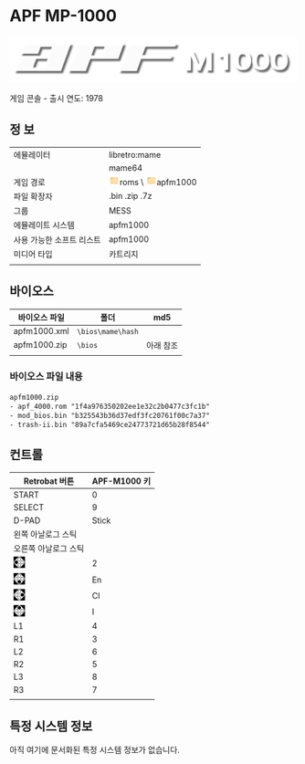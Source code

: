 # APF MP-1000

![](title.svg)

게임 콘솔 - 출시 연도: 1978


## 정 보

|||
|---|---|
| 에뮬레이터 | libretro:mame |
|  | mame64 |
| 게임 경로 | ![](../icon.png)roms \ ![](../icon.png)apfm1000 |
| 파일 확장자 | .bin .zip .7z |
| 그룹 | MESS |
| 에뮬레이트 시스템 | apfm1000 |
| 사용 가능한 소프트 리스트 | apfm1000 |
| 미디어 타입 | 카트리지 |
|||


## 바이오스

| 바이오스 파일 | 폴더 | md5 |
|---|---|---|
| apfm1000.xml | `\bios\mame\hash` |  |
| apfm1000.zip | `\bios` | 아래 참조 |
|||


### 바이오스 파일 내용

```
apfm1000.zip
- apf_4000.rom "1f4a976350202ee1e32c2b0477c3fc1b"
- mod_bios.bin "b325543b36d37edf3fc20761f00c7a37"
- trash-ii.bin "89a7cfa5469ce24773721d65b28f8544"
```


## 컨트롤

| Retrobat 버튼 | APF-M1000 키 |
|---|---|
| START | 0 |
| SELECT | 9 |
| D-PAD | Stick |
| 왼쪽 아날로그 스틱 |  |
| 오른쪽 아날로그 스틱 |  |
| ![](../west.webp) | 2 |
| ![](../south.webp) | En |
| ![](../east.webp) | Cl |
| ![](../north.webp) | I |
| L1 | 4 |
| R1 | 3 |
| L2 | 6 |
| R2 | 5 |
| L3 | 8 |
| R3 | 7 |
|||


## 특정 시스템 정보

아직 여기에 문서화된 특정 시스템 정보가 없습니다.